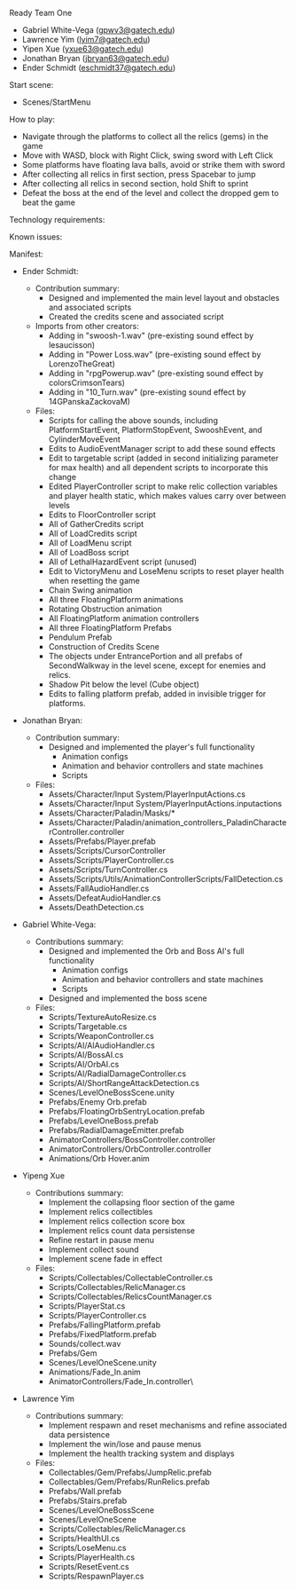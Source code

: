 Ready Team One
- Gabriel White-Vega (gpwv3@gatech.edu)
- Lawrence Yim (lyim7@gatech.edu)
- Yipen Xue (yxue63@gatech.edu)
- Jonathan Bryan (jbryan63@gatech.edu)
- Ender Schmidt (eschmidt37@gatech.edu)

Start scene:
- Scenes/StartMenu

How to play:
- Navigate through the platforms to collect all the relics (gems) in the game
- Move with WASD, block with Right Click, swing sword with Left Click
- Some platforms have floating lava balls, avoid or strike them with sword
- After collecting all relics in first section, press Spacebar to jump
- After collecting all relics in second section, hold Shift to sprint
- Defeat the boss at the end of the level and collect the dropped gem to beat the game

Technology requirements:

Known issues:

Manifest:
- Ender Schmidt:
  - Contribution summary:
    - Designed and implemented the main level layout and obstacles and associated scripts
    - Created the credits scene and associated script
  - Imports from other creators:
    - Adding in "swoosh-1.wav" (pre-existing sound effect by lesaucisson)
    - Adding in "Power Loss.wav" (pre-existing sound effect by LorenzoTheGreat)
    - Adding in "rpgPowerup.wav" (pre-existing sound effect by colorsCrimsonTears)
    - Adding in "10_Turn.wav" (pre-existing sound effect by 14GPanskaZackovaM)
  - Files:
    - Scripts for calling the above sounds, including PlatformStartEvent, PlatformStopEvent, SwooshEvent, and CylinderMoveEvent
    - Edits to AudioEventManager script to add these sound effects
    - Edit to targetable script (added in second initializing parameter for max health) and all dependent scripts to incorporate this change
    - Edited PlayerController script to make relic collection variables and player health static, which makes values carry over between levels
    - Edits to FloorController script
    - All of GatherCredits script
    - All of LoadCredits script
    - All of LoadMenu script
    - All of LoadBoss script
    - All of LethalHazardEvent script (unused)
    - Edit to VictoryMenu and LoseMenu scripts to reset player health when resetting the game
    - Chain Swing animation
    - All three FloatingPlatform animations
    - Rotating Obstruction animation
    - All FloatingPlatform animation controllers
    - All three FloatingPlatform Prefabs
    - Pendulum Prefab
    - Construction of Credits Scene
    - The objects under EntrancePortion and all prefabs of SecondWalkway in the level scene, except for enemies and relics.
    - Shadow Pit below the level (Cube object)
    - Edits to falling platform prefab, added in invisible trigger for platforms.

- Jonathan Bryan:
  - Contribution summary:
    - Designed and implemented the player's full functionality
      - Animation configs
      - Animation and behavior controllers and state machines
      - Scripts
  - Files:
    - Assets/Character/Input System/PlayerInputActions.cs
    - Assets/Character/Input System/PlayerInputActions.inputactions
    - Assets/Character/Paladin/Masks/*
    - Assets/Character/Paladin/animation_controllers_PaladinCharacterController.controller
    - Assets/Prefabs/Player.prefab
    - Assets/Scripts/CursorController
    - Assets/Scripts/PlayerController.cs
    - Assets/Scripts/TurnController.cs
    - Assets/Scripts/Utils/AnimationControllerScripts/FallDetection.cs
    - Assets/FallAudioHandler.cs
    - Assets/DefeatAudioHandler.cs
    - Assets/DeathDetection.cs

- Gabriel White-Vega:
  - Contributions summary:
    - Designed and implemented the Orb and Boss AI's full functionality
      - Animation configs
      - Animation and behavior controllers and state machines
      - Scripts
    - Designed and implemented the boss scene
  - Files:
    - Scripts/TextureAutoResize.cs
    - Scripts/Targetable.cs
    - Scripts/WeaponController.cs
    - Scripts/AI/AIAudioHandler.cs
    - Scripts/AI/BossAI.cs
    - Scripts/AI/OrbAI.cs
    - Scripts/AI/RadialDamageController.cs
    - Scripts/AI/ShortRangeAttackDetection.cs
    - Scenes/LevelOneBossScene.unity
    - Prefabs/Enemy Orb.prefab
    - Prefabs/FloatingOrbSentryLocation.prefab
    - Prefabs/LevelOneBoss.prefab
    - Prefabs/RadialDamageEmitter.prefab
    - AnimatorControllers/BossController.controller
    - AnimatorControllers/OrbController.controller
    - Animations/Orb Hover.anim

- Yipeng Xue
  - Contributions summary: 
    - Implement the collapsing floor section of the game
    - Implement relics collectibles
    - Implement relics collection score box 
    - Implement relics count data persistense
    - Refine restart in pause menu
    - Implement collect sound
    - Implement scene fade in effect
  - Files: 
    - Scripts/Collectables/CollectableController.cs
    - Scripts/Collectables/RelicManager.cs
    - Scripts/Collectables/RelicsCountManager.cs
    - Scripts/PlayerStat.cs
    - Scripts/PlayerController.cs
    - Prefabs/FallingPlatform.prefab
    - Prefabs/FixedPlatform.prefab
    - Sounds/collect.wav
    - Prefabs/Gem
    - Scenes/LevelOneScene.unity
    - Animations/Fade_In.anim
    - AnimatorControllers/Fade_In.controller\

- Lawrence Yim
  - Contributions summary:
    - Implement respawn and reset mechanisms and refine associated data persistence
    - Implement the win/lose and pause menus
    - Implement the health tracking system and displays
  - Files:
    - Collectables/Gem/Prefabs/JumpRelic.prefab
    - Collectables/Gem/Prefabs/RunRelics.prefab
    - Prefabs/Wall.prefab
    - Prefabs/Stairs.prefab
    - Scenes/LevelOneBossScene
    - Scenes/LevelOneScene
    - Scripts/Collectables/RelicManager.cs
    - Scripts/HealthUI.cs
    - Scripts/LoseMenu.cs
    - Scripts/PlayerHealth.cs
    - Scripts/ResetEvent.cs
    - Scripts/RespawnPlayer.cs